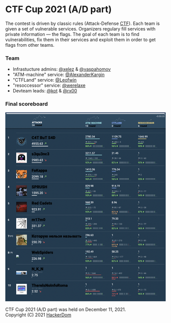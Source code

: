 # CTF Cup 2021 (A/D part)

The contest is driven by classic rules (Attack-Defense [CTF](https://en.wikipedia.org/wiki/Capture_the_flag#Computer_security)). Each team is given a set of vulnerable services. Organizers regulary fill services with private information — the flags. The goal of each team is to find vulnerabilities, fix them in their services and exploit them in order to get flags from other teams.  
  
### Team
- Infrastucture admins: [@xelez](https://github.com/xelez) & [@vaspahomov](https://github.com/vaspahomov)
- "ATM-machine" service: [@AlexanderKargin](https://github.com/AlexanderKargin)
- "CTFLand" service: [@Leofwin](https://github.com/Leofwin)
- "resoccessor" service: [@werelaxe](https://github.com/werelaxe)
- Devteam leads: [@kot](https://github.com/kot) & [@rx00](https://github.com/rx00)
  
### Final scoreboard
![img](results.png)  


CTF Cup 2021 (A/D part) was held on December 11, 2021.  
Copyright (C) 2021 [HackerDom](http://hackerdom.ru)

